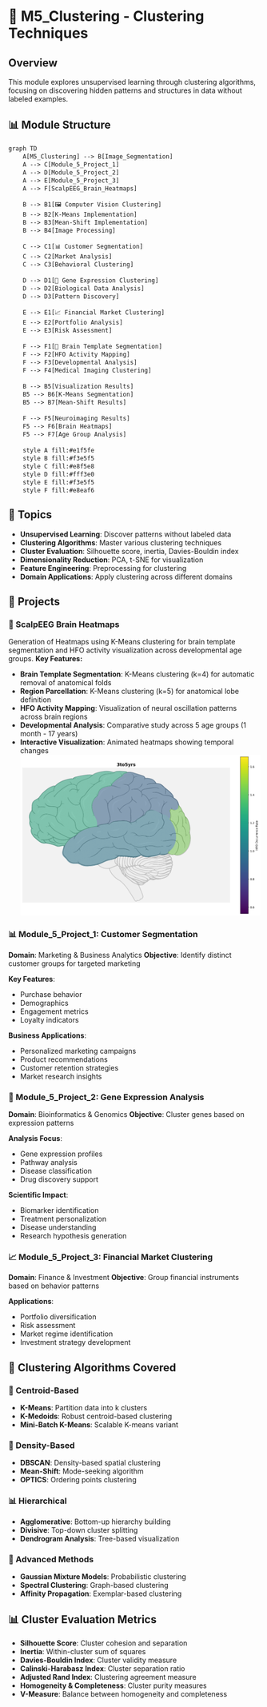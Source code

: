 # 🎨 M5_Clustering - Clustering Techniques

## Overview
This module explores unsupervised learning through clustering algorithms, focusing on discovering hidden patterns and structures in data without labeled examples.

## 📊 Module Structure

```mermaid
graph TD
    A[M5_Clustering] --> B[Image_Segmentation]
    A --> C[Module_5_Project_1]
    A --> D[Module_5_Project_2]
    A --> E[Module_5_Project_3]
    A --> F[ScalpEEG_Brain_Heatmaps]
    
    B --> B1[🖼️ Computer Vision Clustering]
    B --> B2[K-Means Implementation]
    B --> B3[Mean-Shift Implementation]
    B --> B4[Image Processing]
    
    C --> C1[📊 Customer Segmentation]
    C --> C2[Market Analysis]
    C --> C3[Behavioral Clustering]
    
    D --> D1[🧬 Gene Expression Clustering]
    D --> D2[Biological Data Analysis]
    D --> D3[Pattern Discovery]
    
    E --> E1[📈 Financial Market Clustering]
    E --> E2[Portfolio Analysis]
    E --> E3[Risk Assessment]
    
    F --> F1[🧠 Brain Template Segmentation]
    F --> F2[HFO Activity Mapping]
    F --> F3[Developmental Analysis]
    F --> F4[Medical Imaging Clustering]
    
    B --> B5[Visualization Results]
    B5 --> B6[K-Means Segmentation]
    B5 --> B7[Mean-Shift Results]
    
    F --> F5[Neuroimaging Results]
    F5 --> F6[Brain Heatmaps]
    F5 --> F7[Age Group Analysis]
    
    style A fill:#e1f5fe
    style B fill:#f3e5f5
    style C fill:#e8f5e8
    style D fill:#fff3e0
    style E fill:#f3e5f5
    style F fill:#e8eaf6
```

## 🎯 Topics
- **Unsupervised Learning**: Discover patterns without labeled data
- **Clustering Algorithms**: Master various clustering techniques
- **Cluster Evaluation**: Silhouette score, inertia, Davies-Bouldin index
- **Dimensionality Reduction**: PCA, t-SNE for visualization
- **Feature Engineering**: Preprocessing for clustering
- **Domain Applications**: Apply clustering across different domains

## 📁 Projects

### 🧠 ScalpEEG Brain Heatmaps
Generation of Heatmaps using K-Means clustering for brain template segmentation and HFO activity visualization across developmental age groups.
**Key Features:**
- **Brain Template Segmentation**: K-Means clustering (k=4) for automatic removal of anatomical folds
- **Region Parcellation**: K-Means clustering (k=5) for anatomical lobe definition
- **HFO Activity Mapping**: Visualization of neural oscillation patterns across brain regions
- **Developmental Analysis**: Comparative study across 5 age groups (1 month - 17 years)
- **Interactive Visualization**: Animated heatmaps showing temporal changes
![HFO Brain Heatmap Example](M5_Clustering/ScalpEEG_Brain_Heatmaps/Output/Norm_Across_Age_Groups/B_1_3to5yrs_brain_regions_cmap_normalized_across_age_groups.png)

### 📊 Module_5_Project_1: Customer Segmentation
**Domain**: Marketing & Business Analytics
**Objective**: Identify distinct customer groups for targeted marketing

**Key Features**:
- Purchase behavior
- Demographics
- Engagement metrics
- Loyalty indicators

**Business Applications**:
- Personalized marketing campaigns
- Product recommendations
- Customer retention strategies
- Market research insights

### 🧬 Module_5_Project_2: Gene Expression Analysis
**Domain**: Bioinformatics & Genomics
**Objective**: Cluster genes based on expression patterns

**Analysis Focus**:
- Gene expression profiles
- Pathway analysis
- Disease classification
- Drug discovery support

**Scientific Impact**:
- Biomarker identification
- Treatment personalization
- Disease understanding
- Research hypothesis generation

### 📈 Module_5_Project_3: Financial Market Clustering
**Domain**: Finance & Investment
**Objective**: Group financial instruments based on behavior patterns

**Applications**:
- Portfolio diversification
- Risk assessment
- Market regime identification
- Investment strategy development

## 🔬 Clustering Algorithms Covered

### 🎯 Centroid-Based
- **K-Means**: Partition data into k clusters
- **K-Medoids**: Robust centroid-based clustering
- **Mini-Batch K-Means**: Scalable K-means variant

### 🌊 Density-Based
- **DBSCAN**: Density-based spatial clustering
- **Mean-Shift**: Mode-seeking algorithm
- **OPTICS**: Ordering points clustering

### 📊 Hierarchical
- **Agglomerative**: Bottom-up hierarchy building
- **Divisive**: Top-down cluster splitting
- **Dendrogram Analysis**: Tree-based visualization

### 🧠 Advanced Methods
- **Gaussian Mixture Models**: Probabilistic clustering
- **Spectral Clustering**: Graph-based clustering
- **Affinity Propagation**: Exemplar-based clustering

## 📊 Cluster Evaluation Metrics

- **Silhouette Score**: Cluster cohesion and separation
- **Inertia**: Within-cluster sum of squares
- **Davies-Bouldin Index**: Cluster validity measure
- **Calinski-Harabasz Index**: Cluster separation ratio
- **Adjusted Rand Index**: Clustering agreement measure
- **Homogeneity & Completeness**: Cluster purity measures
- **V-Measure**: Balance between homogeneity and completeness